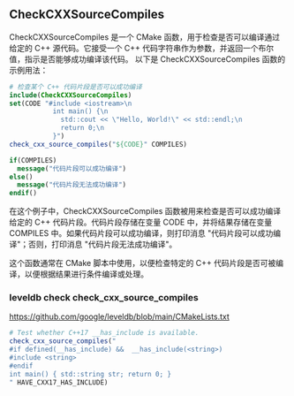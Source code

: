## CheckCXXSourceCompiles

CheckCXXSourceCompiles 是一个 CMake 函数，用于检查是否可以编译通过给定的 C++ 源代码。它接受一个 C++ 代码字符串作为参数，并返回一个布尔值，指示是否能够成功编译该代码。
以下是 CheckCXXSourceCompiles 函数的示例用法：

```CMake
# 检查某个 C++ 代码片段是否可以成功编译
include(CheckCXXSourceCompiles)
set(CODE "#include <iostream>\n
           int main() {\n
             std::cout << \"Hello, World!\" << std::endl;\n
             return 0;\n
           }")
check_cxx_source_compiles("${CODE}" COMPILES)

if(COMPILES)
  message("代码片段可以成功编译")
else()
  message("代码片段无法成功编译")
endif()
```

在这个例子中，CheckCXXSourceCompiles 函数被用来检查是否可以成功编译给定的 C++ 代码片段。代码片段存储在变量 CODE 中，并将结果存储在变量 COMPILES 中。如果代码片段可以成功编译，则打印消息 "代码片段可以成功编译"；否则，打印消息 "代码片段无法成功编译"。

这个函数通常在 CMake 脚本中使用，以便检查特定的 C++ 代码片段是否可被编译，以便根据结果进行条件编译或处理。

### leveldb check check_cxx_source_compiles
https://github.com/google/leveldb/blob/main/CMakeLists.txt

```CMake
# Test whether C++17 __has_include is available.
check_cxx_source_compiles("
#if defined(__has_include) &&  __has_include(<string>)
#include <string>
#endif
int main() { std::string str; return 0; }
" HAVE_CXX17_HAS_INCLUDE)
```
